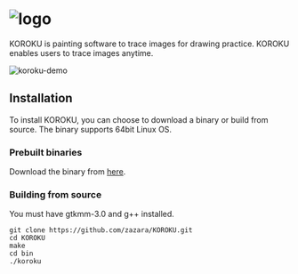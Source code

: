 # ![logo](https://user-images.githubusercontent.com/50822685/63415298-7ca65900-c438-11e9-9d3a-2709337a2c67.png)

KOROKU is painting software to trace images for drawing practice. 
KOROKU enables users to trace images anytime.

![koroku-demo](https://user-images.githubusercontent.com/50822685/64224980-72925900-cf14-11e9-91b8-520743b397a0.png)

## Installation

To install KOROKU, you can choose to download a binary or build from source. The binary supports 64bit Linux OS.

### Prebuilt binaries

Download the binary from [here](https://github.com/zazara/KOROKU/releases).


### Building from source

You must have gtkmm-3.0 and g++ installed.

```
git clone https://github.com/zazara/KOROKU.git
cd KOROKU
make
cd bin
./koroku
```

